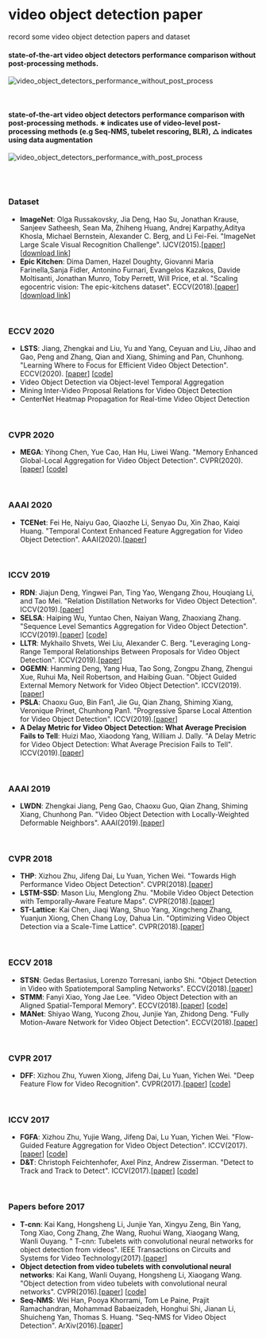 # video object detection paper
record some video object detection papers and dataset

#### state-of-the-art video object detectors performance comparison without post-processing methods.
![video_object_detectors_performance_without_post_process](https://github.com/breezelj/video_object_detection_paper/raw/master/fig/video_object_detectors_performance_without_post_process.JPG)

<br>

#### state-of-the-art video object detectors performance comparison with post-processing methods. ∗ indicates use of video-level post-processing methods (e.g Seq-NMS, tubelet rescoring, BLR), △ indicates using data augmentation
![video_object_detectors_performance_with_post_process](https://github.com/breezelj/video_object_detection_paper/raw/master/fig/video_object_detectors_performance_with_post_process.JPG)

<br>
<br>

### Dataset
* **ImageNet**: Olga Russakovsky, Jia Deng, Hao Su, Jonathan Krause, Sanjeev Satheesh, Sean Ma, Zhiheng Huang, Andrej Karpathy,Aditya Khosla, Michael Bernstein, Alexander C. Berg, and Li Fei-Fei. "ImageNet Large Scale Visual Recognition Challenge". IJCV(2015).[[paper](https://arxiv.org/abs/1409.0575)] [[download link](http://image-net.org/challenges/LSVRC/2015/downloads)]
* **Epic Kitchen**: Dima Damen, Hazel Doughty, Giovanni Maria Farinella,Sanja Fidler, Antonino Furnari, Evangelos Kazakos, Davide Moltisanti, Jonathan Munro, Toby Perrett, Will Price, et al. "Scaling egocentric vision: The epic-kitchens dataset". ECCV(2018).[[paper](https://arxiv.org/pdf/1804.02748.pdf)] [[download link](https://epic-kitchens.github.io/2020-100)]

<br>

### ECCV 2020
* **LSTS**: Jiang, Zhengkai and Liu, Yu and Yang, Ceyuan and Liu, Jihao and Gao, Peng and Zhang, Qian and Xiang, Shiming and Pan, Chunhong. "Learning Where to Focus for Efficient Video Object Detection". ECCV(2020).  [[paper](https://arxiv.org/pdf/1911.05253.pdf)] [[code](https://github.com/jiangzhengkai/LSTS)]
* Video Object Detection via Object-level Temporal Aggregation
* Mining Inter-Video Proposal Relations for Video Object Detection
* CenterNet Heatmap Propagation for Real-time Video Object Detection

<br>

### CVPR 2020
* **MEGA**: Yihong Chen, Yue Cao, Han Hu, Liwei Wang. "Memory Enhanced Global-Local Aggregation for Video Object Detection". CVPR(2020).[[paper](https://openaccess.thecvf.com/content_CVPR_2020/papers/Chen_Memory_Enhanced_Global-Local_Aggregation_for_Video_Object_Detection_CVPR_2020_paper.pdf)] [[code](https://github.com/Scalsol/mega.pytorch)]

<br>

### AAAI 2020
* **TCENet**: Fei He, Naiyu Gao, Qiaozhe Li, Senyao Du, Xin Zhao, Kaiqi Huang. "Temporal Context Enhanced Feature Aggregation for Video Object Detection". AAAI(2020).[[paper](https://www.aaai.org/ojs/index.php/AAAI/article/view/6727)]

<br>

### ICCV 2019
* **RDN**: Jiajun Deng, Yingwei Pan, Ting Yao, Wengang Zhou, Houqiang Li, and Tao Mei. "Relation Distillation Networks for Video Object Detection". ICCV(2019).[[paper](https://arxiv.org/pdf/1908.09511v1.pdf)]
* **SELSA**: Haiping Wu, Yuntao Chen, Naiyan Wang, Zhaoxiang Zhang. "Sequence Level Semantics Aggregation for Video Object Detection". ICCV(2019).[[paper](https://arxiv.org/abs/1907.06390v2)] [[code](https://github.com/happywu/Sequence-Level-Semantics-Aggregation)]
* **LLTR**: Mykhailo Shvets, Wei Liu, Alexander C. Berg. "Leveraging Long-Range Temporal Relationships Between Proposals for Video
Object Detection". ICCV(2019).[[paper](https://openaccess.thecvf.com/content_ICCV_2019/papers/Shvets_Leveraging_Long-Range_Temporal_Relationships_Between_Proposals_for_Video_Object_Detection_ICCV_2019_paper.pdf)]
* **OGEMN**: Hanming Deng, Yang Hua, Tao Song, Zongpu Zhang, Zhengui Xue, Ruhui Ma, Neil Robertson, and Haibing Guan. "Object Guided External Memory Network for Video Object Detection". ICCV(2019).[[paper](https://openaccess.thecvf.com/content_ICCV_2019/papers/Deng_Object_Guided_External_Memory_Network_for_Video_Object_Detection_ICCV_2019_paper.pdf)]
* **PSLA**: Chaoxu Guo, Bin Fan1, Jie Gu, Qian Zhang, Shiming Xiang, Veronique Prinet, Chunhong Pan1. "Progressive Sparse Local Attention for Video Object Detection". ICCV(2019).[[paper](https://openaccess.thecvf.com/content_ICCV_2019/papers/Guo_Progressive_Sparse_Local_Attention_for_Video_Object_Detection_ICCV_2019_paper.pdf)]
* **A Delay Metric for Video Object Detection: What Average Precision Fails to Tell**: Huizi Mao, Xiaodong Yang, William J. Dally. "A Delay Metric for Video Object Detection: What Average Precision Fails to Tell". ICCV(2019).[[paper](https://openaccess.thecvf.com/content_ICCV_2019/papers/Mao_A_Delay_Metric_for_Video_Object_Detection_What_Average_Precision_ICCV_2019_paper.pdf)]

<br>

### AAAI 2019
* **LWDN**: Zhengkai Jiang, Peng Gao, Chaoxu Guo, Qian Zhang, Shiming Xiang, Chunhong Pan. "Video Object Detection with Locally-Weighted Deformable Neighbors". AAAI(2019).[[paper](https://aaai.org/ojs/index.php/AAAI/article/view/4871)]

<br>

### CVPR 2018
* **THP**:  Xizhou Zhu, Jifeng Dai, Lu Yuan, Yichen Wei. "Towards High Performance Video Object Detection". CVPR(2018).[[paper](https://openaccess.thecvf.com/content_cvpr_2018/papers/Zhu_Towards_High_Performance_CVPR_2018_paper.pdf)]
* **LSTM-SSD**:  Mason Liu, Menglong Zhu. "Mobile Video Object Detection with Temporally-Aware Feature Maps". CVPR(2018).[[paper](https://openaccess.thecvf.com/content_cvpr_2018/papers/Liu_Mobile_Video_Object_CVPR_2018_paper.pdf)]
* **ST-Lattice**:  Kai Chen, Jiaqi Wang, Shuo Yang, Xingcheng Zhang, Yuanjun Xiong, Chen Chang Loy, Dahua Lin. "Optimizing Video Object Detection via a Scale-Time Lattice". CVPR(2018).[[paper](https://openaccess.thecvf.com/content_cvpr_2018/papers/Chen_Optimizing_Video_Object_CVPR_2018_paper.pdf)]

<br>

### ECCV 2018
* **STSN**:  Gedas Bertasius, Lorenzo Torresani, ianbo Shi. "Object Detection in Video with Spatiotemporal Sampling Networks". ECCV(2018).[[paper](https://arxiv.org/pdf/1803.05549v2.pdf)]
* **STMM**:  Fanyi Xiao, Yong Jae Lee. "Video Object Detection with an Aligned Spatial-Temporal Memory". ECCV(2018).[[paper](https://arxiv.org/pdf/1712.06317v3.pdf)] [[code](http://fanyix.cs.ucdavis.edu/project/stmn/project.html)]
* **MANet**:  Shiyao Wang, Yucong Zhou, Junjie Yan, Zhidong Deng. "Fully Motion-Aware Network for Video Object Detection". ECCV(2018).[[paper](https://openaccess.thecvf.com/content_ECCV_2018/papers/Shiyao_Wang_Fully_Motion-Aware_Network_ECCV_2018_paper.pdf)]

<br>

### CVPR 2017
* **DFF**:  Xizhou Zhu, Yuwen Xiong, Jifeng Dai, Lu Yuan, Yichen Wei. "Deep Feature Flow for Video Recognition". CVPR(2017).[[paper](https://arxiv.org/pdf/1611.07715.pdf)] [[code](https://github.com/msracver/Deep-Feature-Flow)]

<br>

### ICCV 2017
* **FGFA**:  Xizhou Zhu, Yujie Wang, Jifeng Dai, Lu Yuan, Yichen Wei. "Flow-Guided Feature Aggregation for Video Object Detection". ICCV(2017).[[paper](https://arxiv.org/abs/1703.10025v2)] [[code](https://github.com/msracver/Flow-Guided-Feature-Aggregation)]
* **D&T**:  Christoph Feichtenhofer, Axel Pinz, Andrew Zisserman. "Detect to Track and Track to Detect". ICCV(2017).[[paper](https://arxiv.org/pdf/1710.03958v2.pdf)] [[code](https://github.com/feichtenhofer/detect-track)]

<br>

### Papers before 2017
* **T-cnn**:  Kai Kang, Hongsheng Li, Junjie Yan, Xingyu Zeng, Bin Yang, Tong Xiao, Cong Zhang, Zhe Wang, Ruohui Wang, Xiaogang Wang, Wanli Ouyang. " T-cnn:
Tubelets with convolutional neural networks for object detection from videos". IEEE Transactions on Circuits and Systems for Video Technology(2017).[[paper](https://arxiv.org/abs/1604.02532)]
* **Object detection from video tubelets with convolutional neural networks**:  Kai Kang, Wanli Ouyang, Hongsheng Li, Xiaogang Wang. "Object detection
from video tubelets with convolutional neural networks". CVPR(2016).[[paper](https://arxiv.org/pdf/1604.04053.pdf)] [[code](https://github.com/myfavouritekk/vdetlib)]
* **Seq-NMS**:  Wei Han, Pooya Khorrami, Tom Le Paine, Prajit Ramachandran, Mohammad Babaeizadeh, Honghui Shi, Jianan Li, Shuicheng Yan, Thomas S. Huang. "Seq-NMS for Video Object Detection". ArXiv(2016).[[paper](https://arxiv.org/pdf/1602.08465v2.pdf)]
